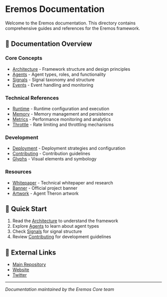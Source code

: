 # Eremos Documentation

Welcome to the Eremos documentation. This directory contains comprehensive guides and references for the Eremos framework.

## 📖 Documentation Overview

### Core Concepts
- [Architecture](architecture.md) - Framework structure and design principles
- [Agents](agents.md) - Agent types, roles, and functionality
- [Signals](signals.md) - Signal taxonomy and structure
- [Events](events.md) - Event handling and monitoring

### Technical References
- [Runtime](runtime.md) - Runtime configuration and execution
- [Memory](memory.md) - Memory management and persistence
- [Metrics](metrics.md) - Performance monitoring and analytics
- [Throttle](throttle.md) - Rate limiting and throttling mechanisms

### Development
- [Deployment](deployment.md) - Deployment strategies and configuration
- [Contributing](contributing.md) - Contribution guidelines
- [Glyphs](glyphs.md) - Visual elements and symbology

### Resources
- [Whitepaper](whitepaper.pdf) - Technical whitepaper and research
- [Banner](banner2.png) - Official project banner
- [Artwork](therontphd2.png) - Agent Theron artwork

## 🚀 Quick Start

1. Read the [Architecture](architecture.md) to understand the framework
2. Explore [Agents](agents.md) to learn about agent types
3. Check [Signals](signals.md) for signal structure
4. Review [Contributing](contributing.md) for development guidelines

## 🔗 External Links

- [Main Repository](https://github.com/EremosCore/Eremos)
- [Website](https://www.eremos.io/)
- [Twitter](https://x.com/EremosCore)

---

*Documentation maintained by the Eremos Core team*
